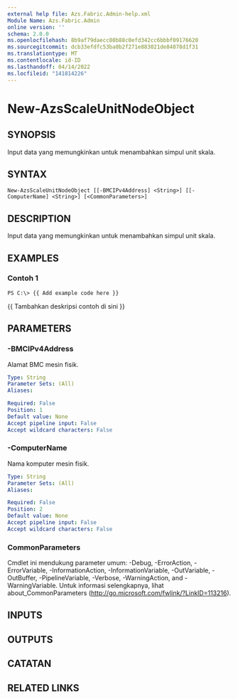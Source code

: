 ```yaml
---
external help file: Azs.Fabric.Admin-help.xml
Module Name: Azs.Fabric.Admin
online version: ''
schema: 2.0.0
ms.openlocfilehash: 8b9af79daecc80b88c0efd342cc6bbbf09176620
ms.sourcegitcommit: dcb33efdfc53ba0b2f271e883021de84878d1f31
ms.translationtype: MT
ms.contentlocale: id-ID
ms.lasthandoff: 04/14/2022
ms.locfileid: "141814226"
---
```

# New-AzsScaleUnitNodeObject

## SYNOPSIS
Input data yang memungkinkan untuk menambahkan simpul unit skala.

## SYNTAX

```
New-AzsScaleUnitNodeObject [[-BMCIPv4Address] <String>] [[-ComputerName] <String>] [<CommonParameters>]
```

## DESCRIPTION
Input data yang memungkinkan untuk menambahkan simpul unit skala.

## EXAMPLES

### Contoh 1
```
PS C:\> {{ Add example code here }}
```

{{ Tambahkan deskripsi contoh di sini }}

## PARAMETERS

### -BMCIPv4Address
Alamat BMC mesin fisik.

```yaml
Type: String
Parameter Sets: (All)
Aliases: 

Required: False
Position: 1
Default value: None
Accept pipeline input: False
Accept wildcard characters: False
```

### -ComputerName
Nama komputer mesin fisik.

```yaml
Type: String
Parameter Sets: (All)
Aliases: 

Required: False
Position: 2
Default value: None
Accept pipeline input: False
Accept wildcard characters: False
```

### CommonParameters
Cmdlet ini mendukung parameter umum: -Debug, -ErrorAction, -ErrorVariable, -InformationAction, -InformationVariable, -OutVariable, -OutBuffer, -PipelineVariable, -Verbose, -WarningAction, and -WarningVariable. Untuk informasi selengkapnya, lihat about_CommonParameters (http://go.microsoft.com/fwlink/?LinkID=113216).

## INPUTS

## OUTPUTS

## CATATAN

## RELATED LINKS

